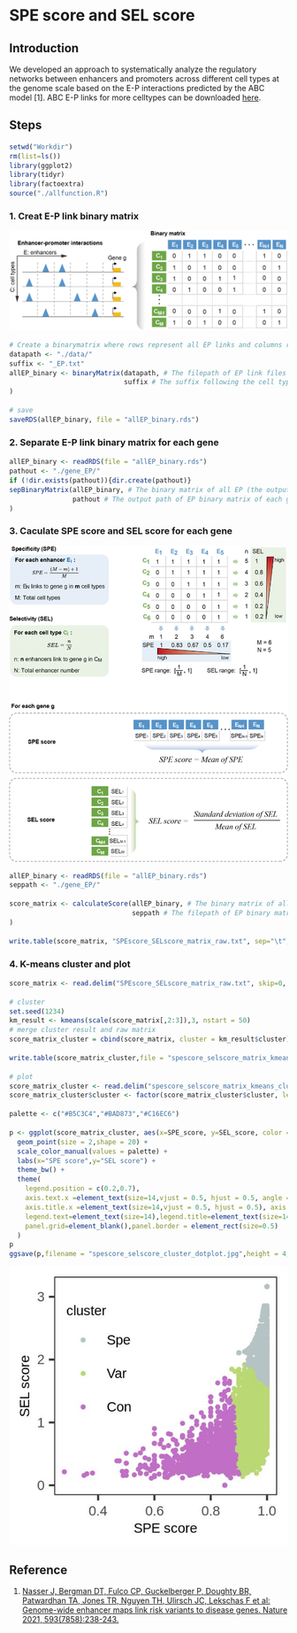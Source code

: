 # SPE score and SEL score
## Introduction
We developed an approach to systematically analyze the regulatory networks between enhancers and promoters across different cell types at the genome scale based on the E-P interactions predicted by the ABC model [1]. 
ABC E-P links for more celltypes can be downloaded [here](https://mitra.stanford.edu/engreitz/oak/public/Nasser2021/AllPredictions.AvgHiC.ABC0.015.minus150.ForABCPaperV3.txt.gz).

## Steps
```r
setwd("Workdir")
rm(list=ls())
library(ggplot2)
library(tidyr)
library(factoextra)
source("./allfunction.R")
```
### 1. Creat E-P link binary matrix

![image](https://github.com/xmuhuanglab/eSelectivity/blob/main/image/step1.jpg)

```r
# Create a binarymatrix where rows represent all EP links and columns represent all cell types.
datapath <- "./data/"
suffix <- "_EP.txt"
allEP_binary <- binaryMatrix(datapath, # The filepath of EP link files for each cell
                             suffix # The suffix following the cell type in the filename
)

# save
saveRDS(allEP_binary, file = "allEP_binary.rds")
```
### 2. Separate E-P link binary matrix for each gene
```r
allEP_binary <- readRDS(file = "allEP_binary.rds")
pathout <- "./gene_EP/"
if (!dir.exists(pathout)){dir.create(pathout)}
sepBinaryMatrix(allEP_binary, # The binary matrix of all EP (the output of step1) 
                pathout # The output path of EP binary matrix of each gene
)
```
### 3. Caculate SPE score and SEL score for each gene

![image](https://github.com/xmuhuanglab/eSelectivity/blob/main/image/step2.jpg)

```r
allEP_binary <- readRDS(file = "allEP_binary.rds")
seppath <- "./gene_EP/"

score_matrix <- calculateScore(allEP_binary, # The binary matrix of all EP (the output of step1)
                               seppath # The filepath of EP binary matrix of each gene(the output of step2)
)
							   
write.table(score_matrix, "SPEscore_SELscore_matrix_raw.txt", sep="\t", quote = F, row.names = F, col.names = T)
```
### 4. K-means cluster and plot
```r
score_matrix <- read.delim("SPEscore_SELscore_matrix_raw.txt", skip=0, header=T, check.names = FALSE,sep = "\t",stringsAsFactors = F)

# cluster
set.seed(1234)
km_result <- kmeans(scale(score_matrix[,2:3]),3, nstart = 50)
# merge cluster result and raw matrix
score_matrix_cluster = cbind(score_matrix, cluster = km_result$cluster)

write.table(score_matrix_cluster,file = "spescore_selscore_matrix_kmeans_cluster.txt", sep="\t", quote = F, row.names = F, col.names = T)

# plot
score_matrix_cluster <- read.delim("spescore_selscore_matrix_kmeans_cluster.txt", skip=0, header=T, check.names = FALSE,sep = "\t",stringsAsFactors = F)
score_matrix_cluster$cluster <- factor(score_matrix_cluster$cluster, levels = c(1:3))

palette <- c("#B5C3C4","#BAD873","#C16EC6")

p <- ggplot(score_matrix_cluster, aes(x=SPE_score, y=SEL_score, color = cluster)) +
  geom_point(size = 2,shape = 20) +
  scale_color_manual(values = palette) +
  labs(x="SPE score",y="SEL score") +
  theme_bw() +
  theme(
    legend.position = c(0.2,0.7),
    axis.text.x =element_text(size=14,vjust = 0.5, hjust = 0.5, angle = 0), axis.text.y=element_text(size=14),
    axis.title.x =element_text(size=14,vjust = 0.5, hjust = 0.5), axis.title.y=element_text(size=14),
    legend.text=element_text(size=14),legend.title=element_text(size=14),
    panel.grid=element_blank(),panel.border = element_rect(size=0.5)
  )
p
ggsave(p,filename = "spescore_selscore_cluster_dotplot.jpg",height = 4,width = 4,dpi = 300)
```

![image](https://github.com/xmuhuanglab/eSelectivity/blob/main/image/step3.jpg)


## Reference
1. [Nasser J, Bergman DT, Fulco CP, Guckelberger P, Doughty BR, Patwardhan TA, Jones TR, Nguyen TH, Ulirsch JC, Lekschas F et al: Genome-wide enhancer maps link risk variants to disease genes. Nature 2021, 593(7858):238-243.](https://doi.org/10.1038/s41586-021-03446-x)

